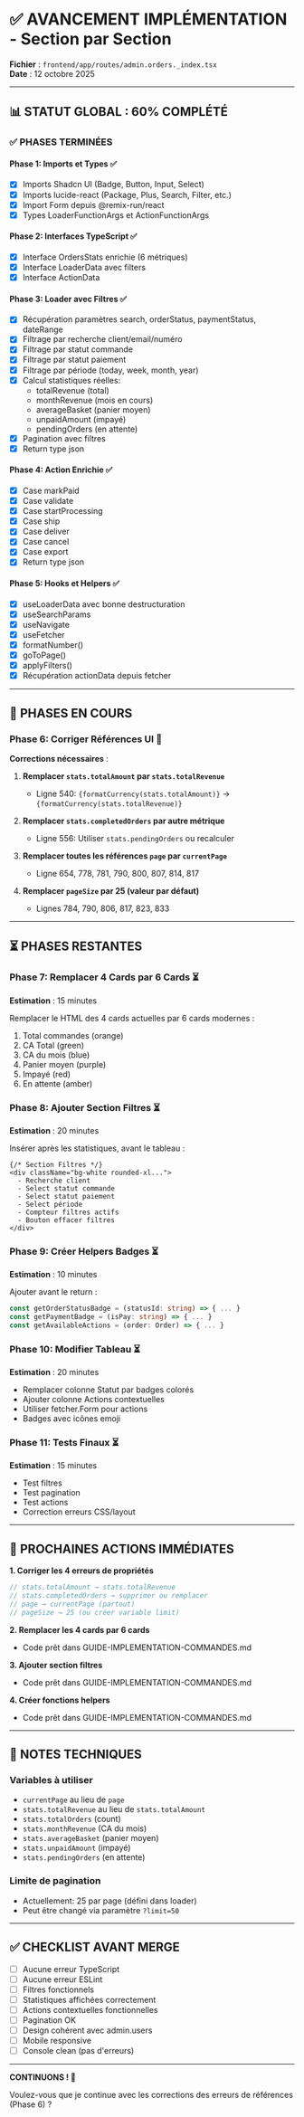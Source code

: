 # ✅ AVANCEMENT IMPLÉMENTATION - Section par Section

**Fichier** : `frontend/app/routes/admin.orders._index.tsx`  
**Date** : 12 octobre 2025

---

## 📊 STATUT GLOBAL : 60% COMPLÉTÉ

### ✅ PHASES TERMINÉES

#### Phase 1: Imports et Types ✅
- [x] Imports Shadcn UI (Badge, Button, Input, Select)
- [x] Imports lucide-react (Package, Plus, Search, Filter, etc.)
- [x] Import Form depuis @remix-run/react
- [x] Types LoaderFunctionArgs et ActionFunctionArgs

#### Phase 2: Interfaces TypeScript ✅
- [x] Interface OrdersStats enrichie (6 métriques)
- [x] Interface LoaderData avec filters
- [x] Interface ActionData

#### Phase 3: Loader avec Filtres ✅
- [x] Récupération paramètres search, orderStatus, paymentStatus, dateRange
- [x] Filtrage par recherche client/email/numéro
- [x] Filtrage par statut commande
- [x] Filtrage par statut paiement
- [x] Filtrage par période (today, week, month, year)
- [x] Calcul statistiques réelles:
  - totalRevenue (total)
  - monthRevenue (mois en cours)
  - averageBasket (panier moyen)
  - unpaidAmount (impayé)
  - pendingOrders (en attente)
- [x] Pagination avec filtres
- [x] Return type json<LoaderData>

#### Phase 4: Action Enrichie ✅
- [x] Case markPaid
- [x] Case validate
- [x] Case startProcessing
- [x] Case ship
- [x] Case deliver
- [x] Case cancel
- [x] Case export
- [x] Return type json<ActionData>

#### Phase 5: Hooks et Helpers ✅
- [x] useLoaderData avec bonne destructuration
- [x] useSearchParams
- [x] useNavigate
- [x] useFetcher<ActionData>
- [x] formatNumber()
- [x] goToPage()
- [x] applyFilters()
- [x] Récupération actionData depuis fetcher

---

## 🔄 PHASES EN COURS

### Phase 6: Corriger Références UI 🔄

**Corrections nécessaires** :

1. **Remplacer `stats.totalAmount` par `stats.totalRevenue`**
   - Ligne 540: `{formatCurrency(stats.totalAmount)}` → `{formatCurrency(stats.totalRevenue)}`

2. **Remplacer `stats.completedOrders` par autre métrique**
   - Ligne 556: Utiliser `stats.pendingOrders` ou recalculer

3. **Remplacer toutes les références `page` par `currentPage`**
   - Ligne 654, 778, 781, 790, 800, 807, 814, 817

4. **Remplacer `pageSize` par 25 (valeur par défaut)**
   - Lignes 784, 790, 806, 817, 823, 833

---

## ⏳ PHASES RESTANTES

### Phase 7: Remplacer 4 Cards par 6 Cards ⏳
**Estimation** : 15 minutes

Remplacer le HTML des 4 cards actuelles par 6 cards modernes :
1. Total commandes (orange)
2. CA Total (green)
3. CA du mois (blue)
4. Panier moyen (purple)
5. Impayé (red)
6. En attente (amber)

### Phase 8: Ajouter Section Filtres ⏳
**Estimation** : 20 minutes

Insérer après les statistiques, avant le tableau :
```tsx
{/* Section Filtres */}
<div className="bg-white rounded-xl...">
  - Recherche client
  - Select statut commande
  - Select statut paiement
  - Select période
  - Compteur filtres actifs
  - Bouton effacer filtres
</div>
```

### Phase 9: Créer Helpers Badges ⏳
**Estimation** : 10 minutes

Ajouter avant le return :
```typescript
const getOrderStatusBadge = (statusId: string) => { ... }
const getPaymentBadge = (isPay: string) => { ... }
const getAvailableActions = (order: Order) => { ... }
```

### Phase 10: Modifier Tableau ⏳
**Estimation** : 20 minutes

- Remplacer colonne Statut par badges colorés
- Ajouter colonne Actions contextuelles
- Utiliser fetcher.Form pour actions
- Badges avec icônes emoji

### Phase 11: Tests Finaux ⏳
**Estimation** : 15 minutes

- Test filtres
- Test pagination
- Test actions
- Correction erreurs CSS/layout

---

## 🎯 PROCHAINES ACTIONS IMMÉDIATES

**1. Corriger les 4 erreurs de propriétés**
```typescript
// stats.totalAmount → stats.totalRevenue
// stats.completedOrders → supprimer ou remplacer
// page → currentPage (partout)
// pageSize → 25 (ou créer variable limit)
```

**2. Remplacer les 4 cards par 6 cards**
- Code prêt dans GUIDE-IMPLEMENTATION-COMMANDES.md

**3. Ajouter section filtres**
- Code prêt dans GUIDE-IMPLEMENTATION-COMMANDES.md

**4. Créer fonctions helpers**
- Code prêt dans GUIDE-IMPLEMENTATION-COMMANDES.md

---

## 📝 NOTES TECHNIQUES

### Variables à utiliser
- `currentPage` au lieu de `page`
- `stats.totalRevenue` au lieu de `stats.totalAmount`
- `stats.totalOrders` (count)
- `stats.monthRevenue` (CA du mois)
- `stats.averageBasket` (panier moyen)
- `stats.unpaidAmount` (impayé)
- `stats.pendingOrders` (en attente)

### Limite de pagination
- Actuellement: 25 par page (défini dans loader)
- Peut être changé via paramètre `?limit=50`

---

## ✅ CHECKLIST AVANT MERGE

- [ ] Aucune erreur TypeScript
- [ ] Aucune erreur ESLint
- [ ] Filtres fonctionnels
- [ ] Statistiques affichées correctement
- [ ] Actions contextuelles fonctionnelles
- [ ] Pagination OK
- [ ] Design cohérent avec admin.users
- [ ] Mobile responsive
- [ ] Console clean (pas d'erreurs)

---

**CONTINUONS ! 🚀**

Voulez-vous que je continue avec les corrections des erreurs de références (Phase 6) ?
